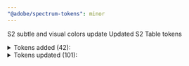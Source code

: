 ```yaml
---
"@adobe/spectrum-tokens": minor
---
```


S2 subtle and visual colors update
Updated S2 Table tokens

<details><summary>Tokens added (42):</summary>

- `illustrated-message-maximum-width`
- `side-focus-indicator`
- `table-row-bottom-to-text-extra-large`
- `table-row-bottom-to-text-extra-large-regular`
- `table-row-bottom-to-text-large`
- `table-row-bottom-to-text-large-regular`
- `table-row-bottom-to-text-medium`
- `table-row-bottom-to-text-medium-regular`
- `table-row-bottom-to-text-small`
- `table-row-bottom-to-text-small-regular`
- `table-row-checkbox-to-top-extra-large`
- `table-row-checkbox-to-top-extra-large-regular`
- `table-row-checkbox-to-top-large`
- `table-row-checkbox-to-top-large-regular`
- `table-row-checkbox-to-top-medium`
- `table-row-checkbox-to-top-medium-regular`
- `table-row-checkbox-to-top-small`
- `table-row-checkbox-to-top-small-regular`
- `table-row-height-extra-large`
- `table-row-height-extra-large-regular`
- `table-row-height-large`
- `table-row-height-large-regular`
- `table-row-height-medium`
- `table-row-height-medium-regular`
- `table-row-height-small`
- `table-row-height-small-regular`
- `table-row-top-to-text-extra-large`
- `table-row-top-to-text-extra-large-regular`
- `table-row-top-to-text-large`
- `table-row-top-to-text-large-regular`
- `table-row-top-to-text-medium`
- `table-row-top-to-text-medium-regular`
- `table-row-top-to-text-small`
- `table-row-top-to-text-small-regular`
- `table-thumbnail-to-top-minimum-extra-large`
- `table-thumbnail-to-top-minimum-extra-large-regular`
- `table-thumbnail-to-top-minimum-large`
- `table-thumbnail-to-top-minimum-large-regular`
- `table-thumbnail-to-top-minimum-medium`
- `table-thumbnail-to-top-minimum-medium-regular`
- `table-thumbnail-to-top-minimum-small`
- `table-thumbnail-to-top-minimum-small-regular`

</details>

<details><summary>Tokens updated (101):</summary>

- `informative-subtle-background-color-default`
  - light: `blue-200` -> `informative-color-200`
  - dark: `blue-200` -> `informative-color-300`
- `positive-subtle-background-color-default`
  - light: `green-200` -> `positive-color-200`
  - dark: `green-200` -> `positive-color-300`
- `notice-subtle-background-color-default`
  - light: `orange-200` -> `notice-color-200`
  - dark: `orange-200` -> `notice-color-300`
- `negative-subtle-background-color-default`
  - light: `red-200` -> `negative-color-200`
  - dark: `red-200` -> `negative-color-300`
- `table-column-header-row-top-to-text-medium`
  - desktop: `7px` -> `6px`
- `table-row-height-small-regular`
  - desktop: `32px` -> `table-row-height-small`
  - mobile: `40px` -> `table-row-height-small`
- `table-row-height-medium-regular`
  - desktop: `40px` -> `table-row-height-medium`
  - mobile: `50px` -> `table-row-height-medium`
- `table-row-height-large-regular`
  - desktop: `48px` -> `table-row-height-large`
  - mobile: `60px` -> `table-row-height-large`
- `table-row-height-extra-large-regular`
  - desktop: `56px` -> `table-row-height-extra-large`
  - mobile: `70px` -> `table-row-height-extra-large`
- `table-row-top-to-text-small-regular`
  - desktop: `8px` -> `table-row-top-to-text-small`
  - mobile: `10px` -> `table-row-top-to-text-small`
- `table-row-top-to-text-medium-regular`
  - desktop: `11px` -> `table-row-top-to-text-medium`
  - mobile: `14px` -> `table-row-top-to-text-medium`
- `table-row-top-to-text-large-regular`
  - desktop: `14px` -> `table-row-top-to-text-large`
  - mobile: `18px` -> `table-row-top-to-text-large`
- `table-row-top-to-text-extra-large-regular`
  - desktop: `17px` -> `table-row-top-to-text-extra-large`
  - mobile: `21px` -> `table-row-top-to-text-extra-large`
- `table-row-bottom-to-text-small-regular`
  - desktop: `9px` -> `table-row-bottom-to-text-small`
  - mobile: `11px` -> `table-row-bottom-to-text-small`
- `table-row-bottom-to-text-medium-regular`
  - desktop: `12px` -> `table-row-bottom-to-text-medium`
  - mobile: `15px` -> `table-row-bottom-to-text-medium`
- `table-row-bottom-to-text-large-regular`
  - desktop: `14px` -> `table-row-bottom-to-text-large`
  - mobile: `18px` -> `table-row-bottom-to-text-large`
- `table-row-bottom-to-text-extra-large-regular`
  - desktop: `17px` -> `table-row-bottom-to-text-extra-large`
  - mobile: `22px` -> `table-row-bottom-to-text-extra-large`
- `table-row-top-to-text-medium-spacious`
  - mobile: `18px` -> `16px`
- `table-header-row-checkbox-to-top-medium`
  - desktop: `9px` -> `8px`
  - mobile: `13px` -> `11px`
- `table-row-checkbox-to-top-small-regular`
  - desktop: `10px` -> `table-row-checkbox-to-top-small`
  - mobile: `14px` -> `table-row-checkbox-to-top-small`
- `table-row-checkbox-to-top-medium-compact`
  - desktop: `9px` -> `8px`
  - mobile: `13px` -> `11px`
- `table-row-checkbox-to-top-medium-regular`
  - desktop: `13px` -> `table-row-checkbox-to-top-medium`
  - mobile: `18px` -> `table-row-checkbox-to-top-medium`
- `table-row-checkbox-to-top-medium-spacious`
  - desktop: `17px` -> `16px`
  - mobile: `23px` -> `21px`
- `table-row-checkbox-to-top-large-regular`
  - desktop: `16px` -> `table-row-checkbox-to-top-large`
  - mobile: `22px` -> `table-row-checkbox-to-top-large`
- `table-row-checkbox-to-top-extra-large-regular`
  - desktop: `19px` -> `table-row-checkbox-to-top-extra-large`
  - mobile: `26px` -> `table-row-checkbox-to-top-extra-large`
- `table-thumbnail-to-top-minimum-small-regular`
  - desktop: `5px` -> `table-thumbnail-to-top-minimum-small`
  - mobile: `6px` -> `table-thumbnail-to-top-minimum-small`
- `table-thumbnail-to-top-minimum-medium-regular`
  - desktop: `7px` -> `table-thumbnail-to-top-minimum-medium`
  - mobile: `9px` -> `table-thumbnail-to-top-minimum-medium`
- `table-thumbnail-to-top-minimum-large-regular`
  - desktop: `8px` -> `table-thumbnail-to-top-minimum-large`
  - mobile: `10px` -> `table-thumbnail-to-top-minimum-large`
- `table-thumbnail-to-top-minimum-extra-large-regular`
  - desktop: `8px` -> `table-thumbnail-to-top-minimum-extra-large`
  - mobile: `10px` -> `table-thumbnail-to-top-minimum-extra-large`
- `blue-800`
  - dark: `rgb(69, 110, 254)` -> `rgb(64, 105, 253)`
- `red-800`
  - dark: `rgb(230, 54, 35)` -> `rgb(223, 52, 34)`
- `orange-800`
  - dark: `rgb(205, 86, 0)` -> `rgb(199, 82, 0)`
- `yellow-800`
  - dark: `rgb(169, 110, 0)` -> `rgb(164, 106, 0)`
- `chartreuse-800`
  - dark: `rgb(109, 131, 0)` -> `rgb(106, 127, 0)`
- `celery-800`
  - dark: `rgb(69, 138, 19)` -> `rgb(66, 134, 18)`
- `green-800`
  - dark: `rgb(6, 140, 82)` -> `rgb(6, 136, 80)`
- `seafoam-800`
  - dark: `rgb(8, 138, 116)` -> `rgb(8, 134, 112)`
- `cyan-800`
  - dark: `rgb(15, 128, 194)` -> `rgb(13, 125, 186)`
- `indigo-800`
  - dark: `rgb(119, 97, 252)` -> `rgb(116, 91, 252)`
- `purple-800`
  - dark: `rgb(161, 84, 229)` -> `rgb(157, 78, 228)`
- `fuchsia-800`
  - dark: `rgb(192, 64, 212)` -> `rgb(186, 60, 206)`
- `magenta-800`
  - dark: `rgb(231, 41, 105)` -> `rgb(224, 38, 101)`
- `pink-800`
  - dark: `rgb(220, 47, 156)` -> `rgb(213, 45, 151)`
- `turquoise-800`
  - dark: `rgb(9, 135, 147)` -> `rgb(9, 131, 142)`
- `brown-800`
  - dark: `rgb(148, 118, 73)` -> `rgb(143, 114, 69)`
- `silver-800`
  - dark: `rgb(123, 123, 123)` -> `rgb(118, 118, 118)`
- `cinnamon-800`
  - dark: `rgb(179, 103, 64)` -> `rgb(176, 98, 59)`
- `accent-background-color-default`
  - dark: `accent-color-700` -> `accent-color-800`
- `accent-background-color-hover`
  - dark: `accent-color-600` -> `accent-color-700`
- `accent-background-color-down`
  - dark: `accent-color-600` -> `accent-color-700`
- `accent-background-color-key-focus`
  - dark: `accent-color-600` -> `accent-color-700`
- `informative-background-color-default`
  - dark: `informative-color-700` -> `informative-color-800`
- `informative-background-color-hover`
  - dark: `informative-color-600` -> `informative-color-700`
- `informative-background-color-down`
  - dark: `informative-color-600` -> `informative-color-700`
- `informative-background-color-key-focus`
  - dark: `informative-color-600` -> `informative-color-700`
- `negative-background-color-default`
  - dark: `negative-color-700` -> `negative-color-800`
- `negative-background-color-hover`
  - dark: `negative-color-600` -> `negative-color-700`
- `negative-background-color-down`
  - dark: `negative-color-600` -> `negative-color-700`
- `negative-background-color-key-focus`
  - dark: `negative-color-600` -> `negative-color-700`
- `positive-background-color-default`
  - dark: `positive-color-700` -> `positive-color-800`
- `positive-background-color-hover`
  - dark: `positive-color-600` -> `positive-color-700`
- `positive-background-color-down`
  - dark: `positive-color-600` -> `positive-color-700`
- `positive-background-color-key-focus`
  - dark: `positive-color-600` -> `positive-color-700`
- `red-background-color-default`
  - dark: `red-700` -> `red-800`
- `green-background-color-default`
  - dark: `green-700` -> `green-800`
- `seafoam-background-color-default`
  - dark: `seafoam-700` -> `seafoam-800`
- `cyan-background-color-default`
  - dark: `cyan-700` -> `cyan-800`
- `blue-background-color-default`
  - dark: `blue-700` -> `blue-800`
- `indigo-background-color-default`
  - dark: `indigo-700` -> `indigo-800`
- `purple-background-color-default`
  - dark: `purple-700` -> `purple-800`
- `fuchsia-background-color-default`
  - dark: `fuchsia-700` -> `fuchsia-800`
- `magenta-background-color-default`
  - dark: `magenta-700` -> `magenta-800`
- `negative-visual-color`
  - dark: `negative-color-700` -> `negative-color-900`
- `notice-visual-color`
  - light: `notice-color-700` -> `notice-color-800`
- `positive-visual-color`
  - light: `positive-color-700` -> `positive-color-800`
  - dark: `positive-color-800` -> `positive-color-900`
- `brown-background-color-default`
  - dark: `brown-700` -> `brown-800`
- `cinnamon-background-color-default`
  - dark: `cinnamon-700` -> `cinnamon-800`
- `pink-background-color-default`
  - dark: `pink-700` -> `pink-800`
- `silver-background-color-default`
  - dark: `silver-700` -> `silver-800`
- `turquoise-background-color-default`
  - dark: `turquoise-700` -> `turquoise-800`
- `neutral-subtle-background-color-default`
  - light: `gray-100` -> `gray-100`
  - dark: `gray-100` -> `gray-300`
- `accent-subtle-background-color-default`
  - light: `rgba(0, 0, 0, 0.2)` -> `accent-color-200`
  - dark: `rgba(0, 0, 0, 0.6)` -> `accent-color-300`
- `gray-subtle-background-color-default`
  - light: `rgba(0, 0, 0, 0.2)` -> `gray-100`
  - dark: `rgba(0, 0, 0, 0.6)` -> `gray-300`
- `blue-subtle-background-color-default`
  - light: `rgba(0, 0, 0, 0.2)` -> `blue-200`
  - dark: `rgba(0, 0, 0, 0.6)` -> `blue-300`
- `green-subtle-background-color-default`
  - light: `rgba(0, 0, 0, 0.2)` -> `green-200`
  - dark: `rgba(0, 0, 0, 0.6)` -> `green-300`
- `orange-subtle-background-color-default`
  - light: `rgba(0, 0, 0, 0.2)` -> `orange-200`
  - dark: `rgba(0, 0, 0, 0.6)` -> `orange-300`
- `red-subtle-background-color-default`
  - light: `rgba(0, 0, 0, 0.2)` -> `red-200`
  - dark: `rgba(0, 0, 0, 0.6)` -> `red-300`
- `brown-subtle-background-color-default`
  - light: `rgba(0, 0, 0, 0.2)` -> `brown-200`
  - dark: `rgba(0, 0, 0, 0.6)` -> `brown-300`
- `cinnamon-subtle-background-color-default`
  - light: `rgba(0, 0, 0, 0.2)` -> `cinnamon-200`
  - dark: `rgba(0, 0, 0, 0.6)` -> `cinnamon-300`
- `celery-subtle-background-color-default`
  - light: `rgba(0, 0, 0, 0.2)` -> `celery-200`
  - dark: `rgba(0, 0, 0, 0.6)` -> `celery-300`
- `chartreuse-subtle-background-color-default`
  - light: `rgba(0, 0, 0, 0.2)` -> `chartreuse-200`
  - dark: `rgba(0, 0, 0, 0.6)` -> `chartreuse-300`
- `cyan-subtle-background-color-default`
  - light: `rgba(0, 0, 0, 0.2)` -> `cyan-200`
  - dark: `rgba(0, 0, 0, 0.6)` -> `cyan-300`
- `fuchsia-subtle-background-color-default`
  - light: `rgba(0, 0, 0, 0.2)` -> `fuchsia-200`
  - dark: `rgba(0, 0, 0, 0.6)` -> `fuchsia-300`
- `indigo-subtle-background-color-default`
  - light: `rgba(0, 0, 0, 0.2)` -> `indigo-200`
  - dark: `rgba(0, 0, 0, 0.6)` -> `indigo-300`
- `magenta-subtle-background-color-default`
  - light: `rgba(0, 0, 0, 0.2)` -> `magenta-200`
  - dark: `rgba(0, 0, 0, 0.6)` -> `magenta-300`
- `pink-subtle-background-color-default`
  - light: `rgba(0, 0, 0, 0.2)` -> `pink-200`
  - dark: `rgba(0, 0, 0, 0.6)` -> `pink-300`
- `purple-subtle-background-color-default`
  - light: `rgba(0, 0, 0, 0.2)` -> `purple-200`
  - dark: `rgba(0, 0, 0, 0.6)` -> `purple-300`
- `seafoam-subtle-background-color-default`
  - light: `rgba(0, 0, 0, 0.2)` -> `seafoam-200`
  - dark: `rgba(0, 0, 0, 0.6)` -> `seafoam-300`
- `silver-subtle-background-color-default`
  - light: `rgba(0, 0, 0, 0.2)` -> `silver-200`
  - dark: `rgba(0, 0, 0, 0.6)` -> `silver-300`
- `turquoise-subtle-background-color-default`
  - light: `rgba(0, 0, 0, 0.2)` -> `turquoise-200`
  - dark: `rgba(0, 0, 0, 0.6)` -> `turquoise-300`
- `yellow-subtle-background-color-default`
  - light: `rgba(0, 0, 0, 0.2)` -> `yellow-200`
  - dark: `rgba(0, 0, 0, 0.6)` -> `yellow-300`

</details>
